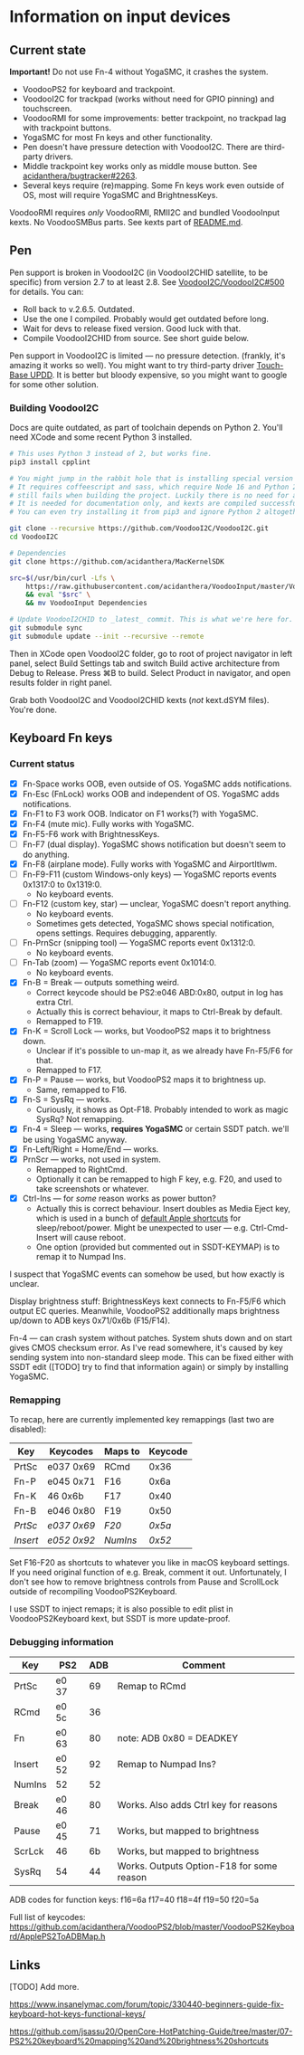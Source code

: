 # Information on input devices

## Current state

**Important!** Do not use Fn-4 without YogaSMC, it crashes the system.

- VoodooPS2 for keyboard and trackpoint.
- VoodooI2C for trackpad (works without need for GPIO pinning) and touchscreen.
- VoodooRMI for some improvements: better trackpoint, no trackpad lag with trackpoint buttons.
- YogaSMC for most Fn keys and other functionality.
- Pen doesn't have pressure detection with VoodooI2C. There are third-party drivers.
- Middle trackpoint key works only as middle mouse button. See [acidanthera/bugtracker#2263](https://github.com/acidanthera/bugtracker/issues/2263).
- Several keys require (re)mapping. Some Fn keys work even outside of OS, most will require YogaSMC and BrightnessKeys.

VoodooRMI requires *only* VoodooRMI, RMII2C and bundled VoodooInput kexts. No VoodooSMBus parts. See kexts part of [README.md](../README.md).

## Pen

Pen support is broken in VoodooI2C (in VoodooI2CHID satellite, to be specific) from version 2.7 to at least 2.8. See [VoodooI2C/VoodooI2C#500](https://github.com/VoodooI2C/VoodooI2C/issues/500) for details. You can:

- Roll back to v.2.6.5. Outdated.
- Use the one I compiled. Probably would get outdated before long.
- Wait for devs to release fixed version. Good luck with that.
- Compile VoodooI2CHID from source. See short guide below.

Pen support in VoodooI2C is limited — no pressure detection. (frankly, it's amazing it works so well). You might want to try third-party driver [Touch-Base UPDD](https://www.touch-base.com/). It is better but bloody expensive, so you might want to google for some other solution.

### Building VoodooI2C

Docs are quite outdated, as part of toolchain depends on Python 2. You'll need XCode and some recent Python 3 installed.

```sh
# This uses Python 3 instead of 2, but works fine.
pip3 install cpplint

# You might jump in the rabbit hole that is installing special version of cldoc.
# It requires coffeescript and sass, which require Node 16 and Python 2, and
# still fails when building the project. Luckily there is no need for all that.
# It is needed for documentation only, and kexts are compiled successfully. 
# You can even try installing it from pip3 and ignore Python 2 altogether.

git clone --recursive https://github.com/VoodooI2C/VoodooI2C.git
cd VoodooI2C

# Dependencies
git clone https://github.com/acidanthera/MacKernelSDK

src=$(/usr/bin/curl -Lfs \
    https://raw.githubusercontent.com/acidanthera/VoodooInput/master/VoodooInput/Scripts/bootstrap.sh) \
    && eval "$src" \
    && mv VoodooInput Dependencies

# Update VoodooI2CHID to _latest_ commit. This is what we're here for.
git submodule sync
git submodule update --init --recursive --remote
```

Then in XCode open VoodooI2C folder, go to root of project navigator in left panel, select Build Settings tab and switch Build active architecture from Debug to Release. Press ⌘B to build. Select Product in navigator, and open results folder in right panel.

Grab both VoodooI2C and VoodooI2CHID kexts (*not* kext.dSYM files). You're done.

## Keyboard Fn keys

### Current status

- [x] Fn-Space works OOB, even outside of OS. YogaSMC adds notifications.
- [x] Fn-Esc (FnLock) works OOB and independent of OS. YogaSMC adds notifications.
- [x] Fn-F1 to F3 work OOB. Indicator on F1 works(?) with YogaSMC.
- [x] Fn-F4 (mute mic). Fully works with YogaSMC.
- [x] Fn-F5-F6 work with BrightnessKeys.
- [ ] Fn-F7 (dual display). YogaSMC shows notification but doesn't seem to do anything.
- [x] Fn-F8 (airplane mode). Fully works with YogaSMC and AirportItlwm.
- [ ] Fn-F9-F11 (custom Windows-only keys) — YogaSMC reports events 0x1317:0 to 0x1319:0.
  - No keyboard events.
- [ ] Fn-F12 (custom key, star) — unclear, YogaSMC doesn't report anything.
  - No keyboard events.
  - Sometimes gets detected, YogaSMC shows special notification, opens settings. Requires debugging, apparently.
- [ ] Fn-PrnScr (snipping tool) — YogaSMC reports event 0x1312:0.
  - No keyboard events.
- [ ] Fn-Tab (zoom) — YogaSMC reports event 0x1014:0.
  - No keyboard events.
- [x] Fn-B = Break — outputs something weird.
  - Correct keycode should be PS2:e046 ABD:0x80, output in log has extra Ctrl.
  - Actually this is correct behaviour, it maps to Ctrl-Break by default.
  - Remapped to F19.
- [x] Fn-K = Scroll Lock — works, but VoodooPS2 maps it to brightness down.
  - Unclear if it's possible to un-map it, as we already have Fn-F5/F6 for that.
  - Remapped to F17.
- [x] Fn-P = Pause — works, but VoodooPS2 maps it to brightness up.
  - Same, remapped to F16.
- [x] Fn-S = SysRq — works.
  - Curiously, it shows as Opt-F18. Probably intended to work as magic SysRq? Not remapping.
- [x] Fn-4 = Sleep — works, **requires YogaSMC** or certain SSDT patch. we'll be using YogaSMC anyway. 
- [x] Fn-Left/Right = Home/End — works.
- [x] PrnScr — works, not used in system.
  - Remapped to RightCmd.
  - Optionally it can be remapped to high F key, e.g. F20, and used to take screenshots or whatever.
- [x] Ctrl-Ins — for *some* reason works as power button?
  - Actually this is correct behaviour. Insert doubles as Media Eject key, which is used in a bunch of [default Apple shortcuts](https://support.apple.com/en-us/HT201236) for sleep/reboot/power. Might be unexpected to user — e.g. Ctrl-Cmd-Insert will cause reboot.
  - One option (provided but commented out in SSDT-KEYMAP) is to remap it to Numpad Ins.

I suspect that YogaSMC events can somehow be used, but how exactly is unclear.

Display brightness stuff: BrightnessKeys kext connects to Fn-F5/F6 which output EC queries. Meanwhile, VoodooPS2 additionally maps brightness up/down to ADB keys 0x71/0x6b (F15/F14).

Fn-4 — can crash system without patches. System shuts down and on start gives CMOS checksum error. As I've read somewhere, it's caused by key sending system into non-standard sleep mode. This can be fixed either with SSDT edit ([TODO] try to find that information again) or simply by installing YogaSMC.

### Remapping

To recap, here are currently implemented key remappings (last two are disabled):

| Key      | Keycodes    | Maps to  | Keycode |
| -------- | ----------- | -------- | ------- |
| PrtSc    | e037 0x69   | RCmd     | 0x36    |
| Fn-P     | e045 0x71   | F16      | 0x6a    |
| Fn-K     | 46 0x6b     | F17      | 0x40    |
| Fn-B     | e046 0x80   | F19      | 0x50    |
| *PrtSc*  | *e037 0x69* | *F20*    | *0x5a*  |
| *Insert* | *e052 0x92* | *NumIns* | *0x52*  |

Set F16-F20 as shortcuts to whatever you like in macOS keyboard settings. If you need original function of e.g. Break, comment it out. Unfortunately, I don't see how to remove brightness controls from Pause and ScrollLock outside of recompiling VoodooPS2Keyboard.

I use SSDT to inject remaps; it is also possible to edit plist in VoodooPS2Keyboard kext, but SSDT is more update-proof.
 
### Debugging information

| Key    | PS2   | ADB | Comment                                   |
| ------ | ----- | --- | ----------------------------------------- |
| PrtSc  | e0 37 | 69  | Remap to RCmd                             |
| RCmd   | e0 5c | 36  |                                           |
| Fn     | e0 63 | 80  | note: ADB 0x80 = DEADKEY                  |
| Insert | e0 52 | 92  | Remap to Numpad Ins?                      |
| NumIns | 52    | 52  |                                           |
| Break  | e0 46 | 80  | Works. Also adds Ctrl key for reasons     |
| Pause  | e0 45 | 71  | Works, but mapped to brightness           |
| ScrLck | 46    | 6b  | Works, but mapped to brightness           |
| SysRq  | 54    | 44  | Works. Outputs Option-F18 for some reason |

ADB codes for function keys:
f16=6a
f17=40
f18=4f
f19=50
f20=5a

Full list of keycodes: https://github.com/acidanthera/VoodooPS2/blob/master/VoodooPS2Keyboard/ApplePS2ToADBMap.h

## Links

[TODO] Add more.

https://www.insanelymac.com/forum/topic/330440-beginners-guide-fix-keyboard-hot-keys-functional-keys/

https://github.com/jsassu20/OpenCore-HotPatching-Guide/tree/master/07-PS2%20keyboard%20mapping%20and%20brightness%20shortcuts
